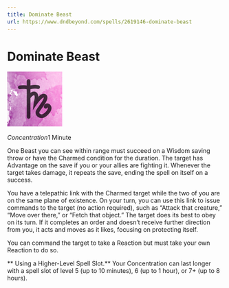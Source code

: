 ```yaml
---
title: Dominate Beast
url: https://www.dndbeyond.com/spells/2619146-dominate-beast
---
```


# Dominate Beast

![Dominate Beast](dominate-beast.png)

*Concentration*1 Minute

One Beast you can see within range must succeed on a Wisdom saving throw or have the Charmed condition for the duration. The target has Advantage on the save if you or your allies are fighting it. Whenever the target takes damage, it repeats the save, ending the spell on itself on a success.

You have a telepathic link with the Charmed target while the two of you are on the same plane of existence. On your turn, you can use this link to issue commands to the target (no action required), such as “Attack that creature,” “Move over there,” or “Fetch that object.” The target does its best to obey on its turn. If it completes an order and doesn’t receive further direction from you, it acts and moves as it likes, focusing on protecting itself.

You can command the target to take a Reaction but must take your own Reaction to do so.

** Using a Higher-Level Spell Slot.** Your Concentration can last longer with a spell slot of level 5 (up to 10 minutes), 6 (up to 1 hour), or 7+ (up to 8 hours).
